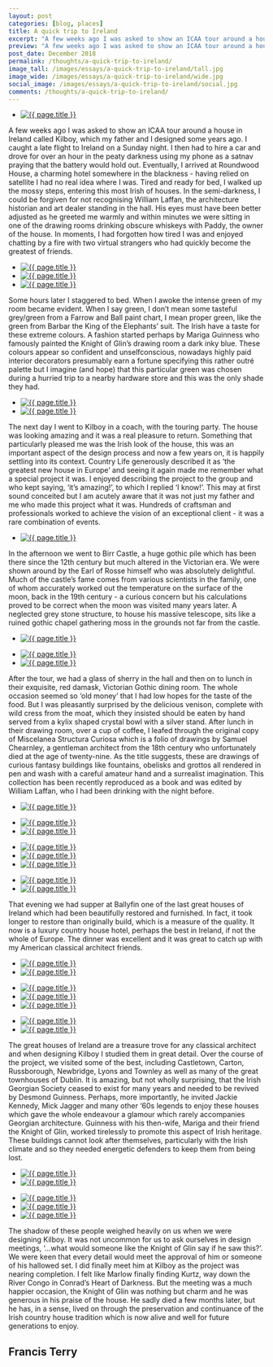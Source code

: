 ```yaml
---
layout: post
categories: [blog, places]
title: A quick trip to Ireland
excerpt: "A few weeks ago I was asked to show an ICAA tour around a house in Ireland. I caught a late flight to Ireland on a Sunday night. I then had to hire a car and drove for over an hour. Eventually, I arrived at Roundwood House."
preview: "A few weeks ago I was asked to show an ICAA tour around a house in Ireland. I caught a late flight to Ireland on a Sunday night. I then had to hire a car and drove for over an hour. Eventually, I arrived at Roundwood House."
post_date: December 2018
permalink: /thoughts/a-quick-trip-to-ireland/
image_tall: /images/essays/a-quick-trip-to-ireland/tall.jpg
image_wide: /images/essays/a-quick-trip-to-ireland/wide.jpg
social_image: /images/essays/a-quick-trip-to-ireland/social.jpg
comments: /thoughts/a-quick-trip-to-ireland/
---
```


<ul class="list">
	<li class="full">
		<a class="fancybox" rel="group" href="/images/essays/a-quick-trip-to-ireland/01.jpg">
			<img src="/images/essays/a-quick-trip-to-ireland/social.jpg" alt="{{ page.title }}" />
		</a>
	</li>
</ul>

<p>
	A few weeks ago I was asked to show an ICAA tour around a house in Ireland called Kilboy, which my father and I designed some years ago. I caught a late flight to Ireland on a Sunday night. I then had to hire a car and drove for over an hour in the peaty darkness using my phone as a satnav praying that the battery would hold out. Eventually, I arrived at Roundwood House, a charming hotel somewhere in the blackness - having relied on satellite I had no real idea where I was. Tired and ready for bed, I walked up the mossy steps, entering this most Irish of houses. In the semi-darkness, I could be forgiven for not recognising William Laffan, the architecture historian and art dealer standing in the hall.  His eyes must have been better adjusted as he greeted me warmly and within minutes we were sitting in one of the drawing rooms drinking obscure whiskeys with Paddy, the owner of the house. In moments, I had forgotten how tired I was and enjoyed chatting by a fire with two virtual strangers who had quickly become the greatest of friends.
</p>

<ul class="list">
	<li class="third">
		<a class="fancybox" rel="group" href="/images/essays/a-quick-trip-to-ireland/02.jpg">
			<img src="/images/essays/a-quick-trip-to-ireland/thumbs/02.jpg" alt="{{ page.title }}" />
		</a>
	</li>
	<li class="third">
		<a class="fancybox" rel="group" href="/images/essays/a-quick-trip-to-ireland/03.jpg">
			<img src="/images/essays/a-quick-trip-to-ireland/thumbs/03.jpg" alt="{{ page.title }}" />
		</a>
	</li>
	<li class="third">
		<a class="fancybox" rel="group" href="/images/essays/a-quick-trip-to-ireland/04.jpg">
			<img src="/images/essays/a-quick-trip-to-ireland/thumbs/04.jpg" alt="{{ page.title }}" />
		</a>
	</li>
</ul>

<p>
	Some hours later I staggered to bed. When I awoke the intense green of my room became evident. When I say green, I don’t mean some tasteful grey/green from a Farrow and Ball paint chart, I mean proper green, like the green from Barbar the King of the Elephants’ suit. The Irish have a taste for these extreme colours. A fashion started perhaps by Mariga Guinness who famously painted the Knight of Glin’s drawing room a dark inky blue.  These colours appear so confident and unselfconscious, nowadays highly paid interior decorators presumably earn a fortune specifying this rather outré palette but I imagine (and hope) that this particular green was chosen during a hurried trip to a nearby hardware store and this was the only shade they had.
</p>

<ul class="list">
	<li class="half">
		<a class="fancybox" rel="group" href="/images/essays/a-quick-trip-to-ireland/05.jpg">
			<img src="/images/essays/a-quick-trip-to-ireland/thumbs/05.jpg" alt="{{ page.title }}" />
		</a>
	</li>
	<li class="half">
		<a class="fancybox" rel="group" href="/images/essays/a-quick-trip-to-ireland/06.jpg">
			<img src="/images/essays/a-quick-trip-to-ireland/thumbs/06.jpg" alt="{{ page.title }}" />
		</a>
	</li>
</ul>

<p>
	The next day I went to Kilboy in a coach, with the touring party. The house was looking amazing and it was a real pleasure to return. Something that particularly pleased me was the Irish look of the house, this was an important aspect of the design process and now a few years on, it is happily settling into its context. Country Life generously described it as ‘the greatest new house in Europe’ and seeing it again made me remember what a special project it was. I enjoyed describing the project to the group and who kept saying, ‘it’s amazing!’,  to which I replied ‘I know!’.  This may at first sound conceited but I am acutely aware that it was not just my father and me who made this project what it was. Hundreds of craftsman and professionals worked to achieve the vision of an exceptional client - it was a rare combination of events. 
</p>

<ul class="list">
	<li class="full">
		<a class="fancybox" rel="group" href="/images/essays/a-quick-trip-to-ireland/07.jpg">
			<img src="/images/essays/a-quick-trip-to-ireland/07.jpg" alt="{{ page.title }}" />
		</a>
	</li>
</ul>

<p>
	In the afternoon we went to Birr Castle, a huge gothic pile which has been there since the 12th century but much altered in the Victorian era. We were shown around by the Earl of Rosse himself who was absolutely delightful. Much of the castle’s fame comes from various scientists in the family, one of whom accurately worked out the temperature on the surface of the moon, back in the 19th century - a curious concern but his calculations proved to be correct when the moon was visited many years later. A neglected grey stone structure, to house his massive telescope, sits like a ruined gothic chapel gathering moss in the grounds not far from the castle.
</p>

<ul class="list">
	<li class="full">
		<a class="fancybox" rel="group" href="/images/essays/a-quick-trip-to-ireland/08.jpg">
			<img src="/images/essays/a-quick-trip-to-ireland/thumbs/08.jpg" alt="{{ page.title }}" />
		</a>
	</li>
</ul>
<ul class="list">
	<li class="half">
		<a class="fancybox" rel="group" href="/images/essays/a-quick-trip-to-ireland/09.jpg">
			<img src="/images/essays/a-quick-trip-to-ireland/thumbs/09.jpg" alt="{{ page.title }}" />
		</a>
	</li>
	<li class="half">
		<a class="fancybox" rel="group" href="/images/essays/a-quick-trip-to-ireland/10.jpg">
			<img src="/images/essays/a-quick-trip-to-ireland/thumbs/10.jpg" alt="{{ page.title }}" />
		</a>
	</li>
</ul>

<p>
	After the tour, we had a glass of sherry in the hall and then on to lunch in their exquisite, red damask, Victorian Gothic dining room. The whole occasion seemed so ‘old money’ that I had low hopes for the taste of the food. But I was pleasantly surprised by the delicious venison, complete with wild cress from the moat, which they insisted should be eaten by hand served from a kylix shaped crystal bowl with a silver stand. After lunch in their drawing room, over a cup of coffee, I leafed through the original copy of Miscelanea Structura Curiosa which is a folio of drawings by Samuel Chearnley, a gentleman architect from the 18th century who unfortunately died at the age of twenty-nine. As the title suggests, these are drawings of curious fantasy buildings like fountains, obelisks and grottos all rendered in pen and wash with a careful amateur hand and a surrealist imagination. This collection has been recently reproduced as a book and was edited by William Laffan, who I had been drinking with the night before.
</p>

<ul class="list">
	<li class="full">
		<a class="fancybox" rel="group" href="/images/essays/a-quick-trip-to-ireland/11.jpg">
			<img src="/images/essays/a-quick-trip-to-ireland/thumbs/11.jpg" alt="{{ page.title }}" />
		</a>
	</li>
</ul>
<ul class="list">
	<li class="half">
		<a class="fancybox" rel="group" href="/images/essays/a-quick-trip-to-ireland/12.jpg">
			<img src="/images/essays/a-quick-trip-to-ireland/thumbs/12.jpg" alt="{{ page.title }}" />
		</a>
	</li>
	<li class="half">
		<a class="fancybox" rel="group" href="/images/essays/a-quick-trip-to-ireland/13.jpg">
			<img src="/images/essays/a-quick-trip-to-ireland/thumbs/13.jpg" alt="{{ page.title }}" />
		</a>
	</li>
</ul>
<ul class="list">
	<li class="third">
		<a class="fancybox" rel="group" href="/images/essays/a-quick-trip-to-ireland/14.jpg">
			<img src="/images/essays/a-quick-trip-to-ireland/thumbs/14.jpg" alt="{{ page.title }}" />
		</a>
	</li>
	<li class="third">
		<a class="fancybox" rel="group" href="/images/essays/a-quick-trip-to-ireland/15.jpg">
			<img src="/images/essays/a-quick-trip-to-ireland/thumbs/15.jpg" alt="{{ page.title }}" />
		</a>
	</li>
	<li class="third">
		<a class="fancybox" rel="group" href="/images/essays/a-quick-trip-to-ireland/16.jpg">
			<img src="/images/essays/a-quick-trip-to-ireland/thumbs/16.jpg" alt="{{ page.title }}" />
		</a>
	</li>
</ul>
<ul class="list">
	<li class="half">
		<a class="fancybox" rel="group" href="/images/essays/a-quick-trip-to-ireland/17.jpg">
			<img src="/images/essays/a-quick-trip-to-ireland/thumbs/17.jpg" alt="{{ page.title }}" />
		</a>
	</li>
	<li class="half">
		<a class="fancybox" rel="group" href="/images/essays/a-quick-trip-to-ireland/18.jpg">
			<img src="/images/essays/a-quick-trip-to-ireland/thumbs/18.jpg" alt="{{ page.title }}" />
		</a>
	</li>
</ul>

<p>
	That evening we had supper at Ballyfin one of the last great houses of Ireland which had been beautifully restored and furnished. In fact, it took longer to restore than originally build, which is a measure of the quality. It now is a luxury country house hotel, perhaps the best in Ireland, if not the whole of Europe. The dinner was excellent and it was great to catch up with my American classical architect friends.
</p>

<ul class="list">
	<li class="half">
		<a class="fancybox" rel="group" href="/images/essays/a-quick-trip-to-ireland/19.jpg">
			<img src="/images/essays/a-quick-trip-to-ireland/thumbs/19.jpg" alt="{{ page.title }}" />
		</a>
	</li>
	<li class="half">
		<a class="fancybox" rel="group" href="/images/essays/a-quick-trip-to-ireland/20.jpg">
			<img src="/images/essays/a-quick-trip-to-ireland/thumbs/20.jpg" alt="{{ page.title }}" />
		</a>
	</li>
</ul>
<ul class="list">
	<li class="third">
		<a class="fancybox" rel="group" href="/images/essays/a-quick-trip-to-ireland/21.jpg">
			<img src="/images/essays/a-quick-trip-to-ireland/thumbs/21.jpg" alt="{{ page.title }}" />
		</a>
	</li>
	<li class="third">
		<a class="fancybox" rel="group" href="/images/essays/a-quick-trip-to-ireland/22.jpg">
			<img src="/images/essays/a-quick-trip-to-ireland/thumbs/22.jpg" alt="{{ page.title }}" />
		</a>
	</li>
	<li class="third">
		<a class="fancybox" rel="group" href="/images/essays/a-quick-trip-to-ireland/23.jpg">
			<img src="/images/essays/a-quick-trip-to-ireland/thumbs/23.jpg" alt="{{ page.title }}" />
		</a>
	</li>
</ul>
<ul class="list">
	<li class="half">
		<a class="fancybox" rel="group" href="/images/essays/a-quick-trip-to-ireland/24.jpg">
			<img src="/images/essays/a-quick-trip-to-ireland/thumbs/24.jpg" alt="{{ page.title }}" />
		</a>
	</li>
	<li class="half">
		<a class="fancybox" rel="group" href="/images/essays/a-quick-trip-to-ireland/25.jpg">
			<img src="/images/essays/a-quick-trip-to-ireland/thumbs/25.jpg" alt="{{ page.title }}" />
		</a>
	</li>
</ul>

<p>
	The great houses of Ireland are a treasure trove for any classical architect and when designing Kilboy I studied them in great detail. Over the course of the project, we visited some of the best, including Castletown, Carton, Russborough, Newbridge, Lyons and Townley as well as many of the great townhouses of Dublin. It is amazing, but not wholly surprising, that the Irish Georgian Society ceased to exist for many years and needed to be revived by Desmond Guinness. Perhaps, more importantly, he invited Jackie Kennedy, Mick Jagger and many other ‘60s legends to enjoy these houses which gave the whole endeavour a glamour which rarely accompanies Georgian architecture. Guinness with his then-wife, Mariga and their friend the Knight of Glin, worked tirelessly to promote this aspect of Irish heritage. These buildings cannot look after themselves, particularly with the Irish climate and so they needed energetic defenders to keep them from being lost.
</p>

<ul class="list">
	<li class="half">
		<a class="fancybox" rel="group" href="/images/essays/a-quick-trip-to-ireland/26.jpg">
			<img src="/images/essays/a-quick-trip-to-ireland/thumbs/26.jpg" alt="{{ page.title }}" />
		</a>
	</li>
	<li class="half">
		<a class="fancybox" rel="group" href="/images/essays/a-quick-trip-to-ireland/27.jpg">
			<img src="/images/essays/a-quick-trip-to-ireland/thumbs/27.jpg" alt="{{ page.title }}" />
		</a>
	</li>
</ul>
<ul class="list">
	<li class="third">
		<a class="fancybox" rel="group" href="/images/essays/a-quick-trip-to-ireland/28.jpg">
			<img src="/images/essays/a-quick-trip-to-ireland/thumbs/28.jpg" alt="{{ page.title }}" />
		</a>
	</li>
	<li class="third">
		<a class="fancybox" rel="group" href="/images/essays/a-quick-trip-to-ireland/29.jpg">
			<img src="/images/essays/a-quick-trip-to-ireland/thumbs/29.jpg" alt="{{ page.title }}" />
		</a>
	</li>
	<li class="third">
		<a class="fancybox" rel="group" href="/images/essays/a-quick-trip-to-ireland/30.jpg">
			<img src="/images/essays/a-quick-trip-to-ireland/thumbs/30.jpg" alt="{{ page.title }}" />
		</a>
	</li>
</ul>

<p>
	The shadow of these people weighed heavily on us when we were designing Kilboy. It was not uncommon for us to ask ourselves in design meetings, ‘...what would someone like the Knight of Glin say if he saw this?’.  We were keen that every detail would meet the approval of him or someone of his hallowed set. I did finally meet him at Kilboy as the project was nearing completion. I felt like Marlow finally finding Kurtz, way down the River Congo in Conrad’s Heart of Darkness. But the meeting was a much happier occasion, the Knight of Glin was nothing but charm and he was generous in his praise of the house. He sadly died a few months later, but he has, in a sense, lived on through the preservation and continuance of the Irish country house tradition which is now alive and well for future generations to enjoy.
</p>

<h2>
	Francis Terry
</h2>